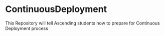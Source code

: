 # ContinuousDeployment
This Repository will tell Ascending students how to prepare for Continuous Deployment process
